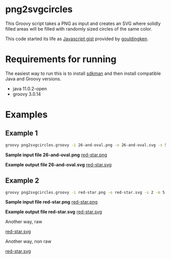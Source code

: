 # png2svgcircles

This Groovy script takes a PNG as input and creates an SVG where
solidly filled areas will be filled with randomly sized
circles of the same color.

This code started its life as [Javascript gist](https://gist.github.com/gouldingken/8d0b7a05b0b0156da3b8) provided by
[gouldingken](https://gist.github.com/gouldingken/8d0b7a05b0b0156da3b8). 

# Requirements for running

The easiest way to run this is to install [sdkman](https://sdkman.io/)
and then install compatible Java and Groovy versions.
* java 11.0.2-open
* groovy 3.0.14

# Examples

## Example 1

```bash
groovy png2svgcircles.groovy -i 26-and-oval.png -o 26-and-oval.svg -s 5 -m 5 -x 30 -c -1
```

**Sample input file 26-and-oval.png**
[red-star.png](https://github.com/kdorff/png2svgcircles/blob/main/26-and-oval.png?raw=true)

**Example output file 26-and-oval.svg**
[red-star.svg](https://github.com/kdorff/png2svgcircles/blob/main/26-and-oval.svg?raw=true)

## Example 2

```bash
groovy png2svgcircles.groovy -i red-star.png -o red-star.svg -s 2 -m 5 -x 30 -c 0
```

**Sample input file red-star.png**
[red-star.png](https://github.com/kdorff/png2svgcircles/blob/main/red-star.png?raw=true)

**Example output file red-star.svg**
[red-star.svg](https://github.com/kdorff/png2svgcircles/blob/main/red-star.svg?raw=true)

Another way, raw

[red-star.svg](red-star.svg?raw=true)

Another way, non raw

[red-star.svg](red-star.svg)
